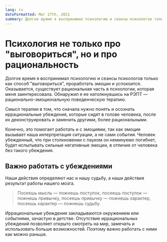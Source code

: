 ```yaml
---
lang: ru
dateFormatted: Mar 27th, 2021
summary: Долгое время я воспринимал психологию и сеансы психологов только как способ "выговориться", проработать эмоции и успокоится. Оказывается, существует рациональная часть в психологии, которая меня заинтересовала.
---
```


# Психология не только про "выговориться", но и про рациональность

Долгое время я воспринимал психологию и сеансы психологов только как способ "выговориться", проработать эмоции и успокоится. Оказывается, существует рациональная часть в психологии, которая меня заинтересовала. Обнаружил я ее натолкнувшись на РЭПТ — рационально-эмоциональную поведенческую терапию.

Смысл терапии в том, что сначала нужно понять и осознать иррациональные убеждения, которые сидят в голове человека, после их деконструировать и заменить другими, более рациональными.

Конечно, это помогает работать и с эмоциями, так как эмоции вызывает наша интерпретация ситуации, а не сами события. Человек убежденный, что при столкновении с пауком он неминуемо погибнет, будет испытывать сильные негативные эмоции, в отличие от человека без такого убеждения.

## Важно работать с убеждениями

Наши действия определяют нас и нашу судьбу, а наши действия результат работы нашего мозга.

> Посеешь мысль — пожнешь поступок, посеешь поступок — пожнешь привычку, посеешь привычку — пожнешь характер, посеешь характер — пожнешь судьбу.

Иррациональные убеждения закладываются окружением или событиями, зачастую в детстве. Отсутствие иррациональных убеждений позволяет открыто смотреть на мир, замечать и использовать больше возможностей. Поэтому важно работать с ними как можно раньше.

